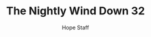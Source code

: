 ---
image: /assets/img/nwd/32_nwd_psalm36-9_niv.png
title: The Nightly Wind Down 32
number: 32
categories:
  - The Nightly Wind Down
author: Hope Staff
notes: The Nightly Wind Down 32
embed: >-
  EMBED_GOES_HERE
transcript: >-
  SOME LINES OF TEXT START HERE
---